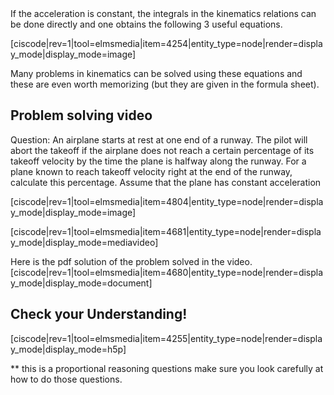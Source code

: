 <lrndesign-sidenote label="Instructor Note" icon="bookmark" bg-color="#c2e5f2">
If the acceleration is constant, the integrals in the kinematics relations can be done directly and one obtains the following 3 useful equations.
</lrndesign-sidenote>

[ciscode|rev=1|tool=elmsmedia|item=4254|entity_type=node|render=display_mode|display_mode=image]

Many problems in kinematics can be solved using these equations and these are even worth memorizing (but they are given in the formula sheet).

## Problem solving video

Question: An airplane starts at rest at one end of a runway. The pilot will abort the takeoff if the airplane
does not reach a certain percentage of its takeoff velocity by the time the plane is halfway along
the runway. For a plane known to reach takeoff velocity right at the end of the runway,
calculate this percentage. Assume that the plane has constant acceleration

[ciscode|rev=1|tool=elmsmedia|item=4804|entity_type=node|render=display_mode|display_mode=image]

[ciscode|rev=1|tool=elmsmedia|item=4681|entity_type=node|render=display_mode|display_mode=mediavideo]

Here is the pdf solution of the problem solved in the video. 
[ciscode|rev=1|tool=elmsmedia|item=4680|entity_type=node|render=display_mode|display_mode=document]

## Check your Understanding!

[ciscode|rev=1|tool=elmsmedia|item=4255|entity_type=node|render=display_mode|display_mode=h5p]

** this is a proportional reasoning questions make sure you look carefully at how to do those questions. 

